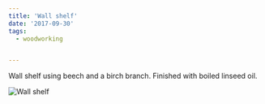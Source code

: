 ```yaml
---
title: 'Wall shelf'
date: '2017-09-30'
tags:
  - woodworking


---
```


Wall shelf using beech and a birch branch. Finished with boiled linseed oil.​

![Wall shelf](/images/20170930_174241.jpg)